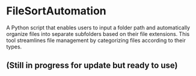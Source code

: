 # FileSortAutomation 
A Python script that enables users to input a folder path and automatically organize files into separate subfolders based on their file extensions. This tool streamlines file management by categorizing files according to their types.
## (Still in progress for update but ready to use)

